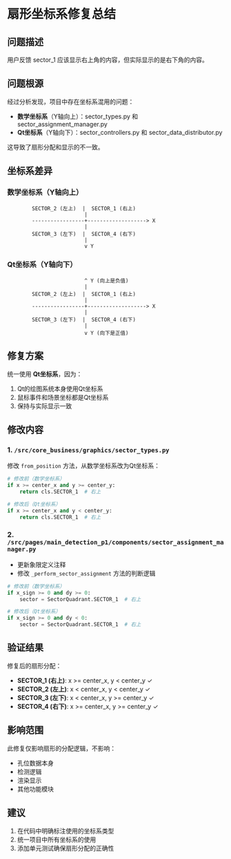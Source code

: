 # 扇形坐标系修复总结

## 问题描述
用户反馈 sector_1 应该显示右上角的内容，但实际显示的是右下角的内容。

## 问题根源
经过分析发现，项目中存在坐标系混用的问题：
- **数学坐标系**（Y轴向上）：sector_types.py 和 sector_assignment_manager.py
- **Qt坐标系**（Y轴向下）：sector_controllers.py 和 sector_data_distributor.py

这导致了扇形分配和显示的不一致。

## 坐标系差异

### 数学坐标系（Y轴向上）
```
        SECTOR_2 (左上)  |  SECTOR_1 (右上)
                         |
        -----------------+-------------------> X
                         |
        SECTOR_3 (左下)  |  SECTOR_4 (右下)
                         |
                         v Y
```

### Qt坐标系（Y轴向下）
```
                         ^ Y (向上是负值)
                         |
        SECTOR_2 (左上)  |  SECTOR_1 (右上)
                         |
        -----------------+-------------------> X
                         |
        SECTOR_3 (左下)  |  SECTOR_4 (右下)
                         |
                         v Y (向下是正值)
```

## 修复方案
统一使用 **Qt坐标系**，因为：
1. Qt的绘图系统本身使用Qt坐标系
2. 鼠标事件和场景坐标都是Qt坐标系
3. 保持与实际显示一致

## 修改内容

### 1. `/src/core_business/graphics/sector_types.py`
修改 `from_position` 方法，从数学坐标系改为Qt坐标系：

```python
# 修改前（数学坐标系）
if x >= center_x and y >= center_y:
    return cls.SECTOR_1  # 右上

# 修改后（Qt坐标系）
if x >= center_x and y < center_y:
    return cls.SECTOR_1  # 右上
```

### 2. `/src/pages/main_detection_p1/components/sector_assignment_manager.py`
- 更新象限定义注释
- 修改 `_perform_sector_assignment` 方法的判断逻辑

```python
# 修改前（数学坐标系）
if x_sign >= 0 and dy >= 0:
    sector = SectorQuadrant.SECTOR_1  # 右上

# 修改后（Qt坐标系）
if x_sign >= 0 and dy < 0:
    sector = SectorQuadrant.SECTOR_1  # 右上
```

## 验证结果
修复后的扇形分配：
- **SECTOR_1 (右上)**: x >= center_x, y < center_y ✓
- **SECTOR_2 (左上)**: x < center_x, y < center_y ✓
- **SECTOR_3 (左下)**: x < center_x, y >= center_y ✓
- **SECTOR_4 (右下)**: x >= center_x, y >= center_y ✓

## 影响范围
此修复仅影响扇形的分配逻辑，不影响：
- 孔位数据本身
- 检测逻辑
- 渲染显示
- 其他功能模块

## 建议
1. 在代码中明确标注使用的坐标系类型
2. 统一项目中所有坐标系的使用
3. 添加单元测试确保扇形分配的正确性
